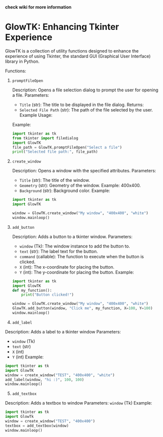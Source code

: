 **check wiki for more information**


# GlowTK: Enhancing Tkinter Experience

GlowTK is a collection of utility functions designed to enhance the experience of using Tkinter, the standard GUI (Graphical User Interface) library in Python.

Functions:

1. `promptFileOpen`

   Description: Opens a file selection dialog to prompt the user for opening a file.
   Parameters:
   - `Title` (str): The title to be displayed in the file dialog.
   Returns:
   - `Selected File Path` (str): The path of the file selected by the user.
   Example Usage:
   
   Example:
   ```python
   import tkinter as tk
   from tkinter import filedialog
   import GlowTK
   file_path = GlowTK.promptFileOpen("Select a file")
   print("Selected file path:", file_path)
   ```


2. `create_window`

   Description: Opens a window with the specified attributes.
   Parameters:
   - `Title` (str): The title of the window.
   - `Geometry` (str): Geometry of the window. Example: 400x400.
   - `Background` (str): Background color.
   Example:
   ```python
   import tkinter as tk
   import GlowTK
   
   window = GlowTK.create_window("My window", "400x400", "white")
   window.mainloop()
   ```


3. `add_button`

   Description: Adds a button to a tkinter window.
   Parameters:
   - `window` (Tk): The window instance to add the button to.
   - `text` (str): The label text for the button.
   - `command` (callable): The function to execute when the button is clicked.
   - `X` (int): The x-coordinate for placing the button.
   - `Y` (int): The y-coordinate for placing the button.
   Example:
   ```python
   import tkinter as tk
   import GlowTK
   def my_function():
       print("Button clicked!")
   
   window = GlowTK.create_window("My window", "400x400", "white")
   GlowTK.add_button(window, "Click me", my_function, X=100, Y=100)
   window.mainloop()
   ```

4. `add_label`

Description: Adds a label to a tkinter window
Parameters:
- `window` (Tk)
- `text` (str)
- `X` (int)
- `Y` (int)
Example:
```python
import tkinter as tk
import GlowTK
window = create_window("TEST", "400x400", "white")
add_label(window, "hi :)", 100, 100)
window.mainloop()
```

5. `add_textbox`

Description: Adds a textbox to window
Parameters:
`window` (Tk)
Example:
```python
import tkinter as tk
import GlowTk
window = create_window("TEST", "400x400")
textbox = add_textbox(window)
window.mainloop()
```

